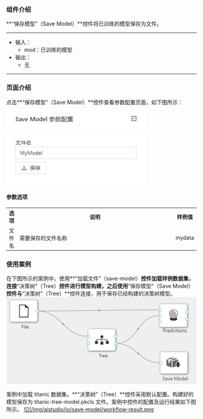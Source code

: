 ### 组件介绍
**“保存模型”（Save Model）**控件将已训练的模型保存为文件。

<hr/>

- 输入：
  - mod：已训练的模型
- 输出：
  - 无

<hr/>


### 页面介绍
点击**“保存模型”（Save Model）**控件查看参数配置页面，如下图所示：  
[ ![](/img/aistudio/io/save-model/param.png) ](/img/aistudio/io/save-model/param.png)


#### 参数选项
<table>
  <tr>
    <th>选项</th>
    <th width="650">说明</th>
    <th>样例值</th>
  </tr>
  <tr>
      <td>文件名</td> 
      <td>
      需要保存的文件名称
      </td> 
      <td>mydata</td>
  </tr>
</table>

### 使用案例
在下图所示的案例中，使用**“加载文件”（save-model）**控件加载样例数据集，连接**“决策树”（Tree）**控件进行模型构建，之后使用**“保存模型”（Save Model）**控件与**“决策树”（Tree）**控件连接，用于保存已经构建的决策树模型。  
[ ![](/img/aistudio/io/save-model/workflow.png) ](/img/aistudio/io/save-model/workflow.png)

案例中加载 titanic 数据集。**“决策树”（Tree）**控件采用默认配置。构建好的模型保存为 titanic-tree-model.pkcls 文件。案例中控件的配置及运行结果如下图所示。
[ ![](/img/aistudio/io/save-model/workflow-result.png ](/img/aistudio/io/save-model/workflow-result.png)